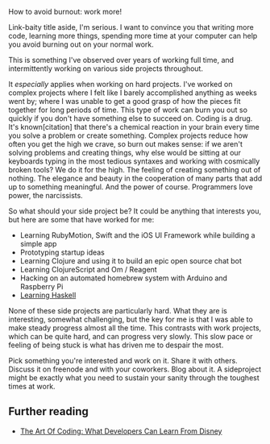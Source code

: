 How to avoid burnout: work more!

Link-baity title aside, I'm serious. I want to convince you that writing more
code, learning more things, spending more time at your computer can help you
avoid burning out on your normal work.

This is something I've observed over years of working full time, and
intermittently working on various side projects throughout.

It *especially* applies when working on hard projects. I've worked on complex
projects where I felt like I barely accomplished anything as weeks went by;
where I was unable to get a good grasp of how the pieces fit together for long
periods of time. This type of work can burn you out so quickly if you don't have
something else to succeed on. Coding is a drug. It's known[citation] that
there's a chemical reaction in your brain every time you solve a problem or
create something. Complex projects reduce how often you get the high we crave,
so burn out makes sense: if we aren't solving problems and creating things, why
else would be sitting at our keyboards typing in the most tedious syntaxes and
working with cosmically broken tools? We do it for the high. The feeling of
creating something out of nothing. The elegance and beauty in the cooperation of
many parts that add up to something meaningful. And the power of course.
Programmers love power, the narcissists.

So what should your side project be? It could be anything that interests you,
but here are some that have worked for me:

- Learning RubyMotion, Swift and the iOS UI Framework while building a simple app
- Prototyping startup ideas
- Learning Clojure and using it to build an epic open source chat bot
- Learning ClojureScript and Om / Reagent
- Hacking on an automated homebrew system with Arduino and Raspberry Pi
- [Learning Haskell](http://learnyouahaskell.com/)

None of these side projects are particularly hard. What they are is interesting,
somewhat challenging, but the key for me is that I was able to make steady
progress almost all the time. This contrasts with work projects, which can be
quite hard, and can progress very slowly. This slow pace or feeling of being
stuck is what has driven me to despair the most.

Pick something you're interested and work on it. Share it with others. Discuss
it on freenode and with your coworkers. Blog about it. A sideproject might be
exactly what you need to sustain your sanity through the toughest times at work.

## Further reading

- [The Art Of Coding: What Developers Can Learn From Disney](http://blog.trello.com/bug-bounties-painting-trees-and-hackerone/)

